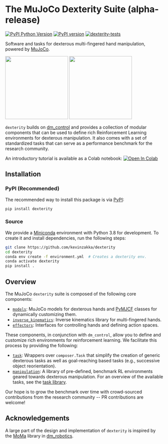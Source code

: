 # The MuJoCo Dexterity Suite (alpha-release)

[![PyPI Python Version][pypi-versions-badge]][pypi]
[![PyPI version][pypi-badge]][pypi]
[![dexterity-tests][tests-badge]][tests]

[pypi-versions-badge]: https://img.shields.io/pypi/pyversions/dexterity
[pypi-badge]: https://badge.fury.io/py/dexterity.svg
[pypi]: https://pypi.org/project/dexterity/
[tests-badge]: https://github.com/kevinzakka/dexterity/actions/workflows/build.yml/badge.svg
[tests]: https://github.com/kevinzakka/dexterity/actions/workflows/build.yml

Software and tasks for dexterous multi-fingered hand manipulation, powered by [MuJoCo](https://mujoco.org/).

<p float="left" >
  <img src="https://raw.githubusercontent.com/kevinzakka/dexterity/main/assets/reach.png" height="200">
  <img src="https://raw.githubusercontent.com/kevinzakka/dexterity/main/assets/cube.png" height="200">
</p>

`dexterity` builds on [dm_control](https://github.com/deepmind/dm_control) and provides a collection of modular components that can be used to define rich Reinforcement Learning environments for dexterous manipulation. It also comes with a set of standardized tasks that can serve as a performance benchmark for the research community.

An introductory tutorial is available as a Colab notebook: [![Open In Colab](https://colab.research.google.com/assets/colab-badge.svg)](https://colab.research.google.com/github/kevinzakka/dexterity/blob/main/tutorial.ipynb)

## Installation

### PyPI (Recommended)

The recommended way to install this package is via [PyPI](https://pypi.org/project/dexterity/):

```bash
pip install dexterity
```

### Source

We provide a [Miniconda](https://docs.conda.io/en/latest/miniconda.html) environment with Python 3.8 for development. To create it and install dependencies, run the following steps:

```bash
git clone https://github.com/kevinzakka/dexterity
cd dexterity
conda env create -f environment.yml  # Creates a dexterity env.
conda activate dexterity
pip install .
```

## Overview

The MuJoCo `dexterity` suite is composed of the following core components:

* [`models`](dexterity/models/): MuJoCo models for dexterous hands and [PyMJCF](https://github.com/deepmind/dm_control/blob/main/dm_control/mjcf/README.md) classes for dynamically customizing them.
* [`inverse_kinematics`](dexterity/inverse_kinematics/): Inverse kinematics library for multi-fingered hands.
* [`effectors`](dexterity/effectors/): Interfaces for controlling hands and defining action spaces.

These components, in conjunction with `dm_control`, allow you to define and customize rich environments for reinforcement learning. We facilitate this process by providing the following:

* [`task`](dexterity/task.py): Wrappers over `composer.Task` that simplify the creation of generic dexterous tasks as well as goal-reaching based tasks (e.g., successive object reorientation).
* [`manipulation`](dexterity/manipulation/): A library of pre-defined, benchmark RL environments geared towards dexterous manipulation. For an overview of the available tasks, see the [task library](dexterity/manipulation/README.md).

Our hope is to grow the benchmark over time with crowd-sourced contributions from the research community -- PR contributions are welcome!

## Acknowledgements

A large part of the design and implementation of `dexterity` is inspired by the [MoMa](https://github.com/deepmind/dm_robotics/tree/main/py/moma) library in [dm_robotics](https://github.com/deepmind/dm_robotics/).
